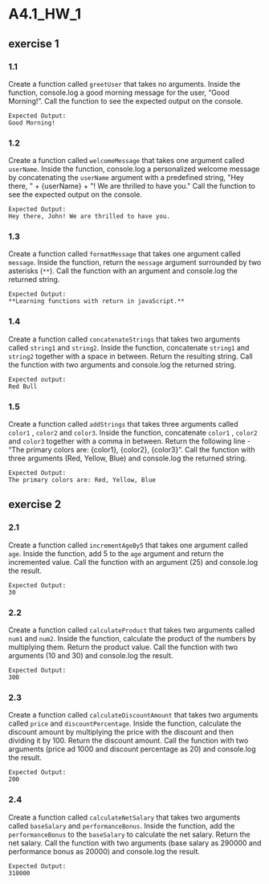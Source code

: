 # A4.1_HW_1

## exercise 1

### 1.1

Create a function called `greetUser` that takes no arguments. Inside the function, console.log a good morning message for the user, “Good Morning!”. Call the function to see the expected output on the console.

```
Expected Output:
Good Morning!
```

### 1.2

Create a function called `welcomeMessage` that takes one argument called `userName`. Inside the function, console.log a personalized welcome message by concatenating the `userName` argument with a predefined string, "Hey there, " + {userName} + "! We are thrilled to have you." Call the function to see the expected output on the console.

```
Expected Output: 
Hey there, John! We are thrilled to have you.
```

### 1.3

Create a function called `formatMessage` that takes one argument called `message`. Inside the function, return the `message` argument surrounded by two asterisks (`**`). Call the function with an argument and console.log the returned string.

```
Expected Output:
**Learning functions with return in javaScript.**
```

### 1.4

Create a function called `concatenateStrings` that takes two arguments called `string1` and `string2`. Inside the function, concatenate `string1` and `string2` together with a space in between. Return the resulting string. Call the function with two arguments and console.log the returned string.

```
Expected output:
Red Bull
```

### 1.5

Create a function called `addStrings` that takes three arguments called `color1` , `color2` and `color3`. Inside the function, concatenate  `color1` , `color2` and `color3` together with a comma in between. Return the following line - “The primary colors are: {color1}, {color2}, {color3}”. Call the function with three arguments (Red, Yellow, Blue) and console.log the returned string.

```
Expected Output:
The primary colors are: Red, Yellow, Blue
```

## exercise 2

### 2.1

Create a function called `incrementAgeBy5` that takes one argument called `age`. Inside the function, add 5 to the `age` argument and return the incremented value. Call the function with an argument (25) and console.log the result.

```
Expected Output:
30
```

### 2.2

Create a function called `calculateProduct` that takes two arguments called `num1` and `num2`. Inside the function, calculate the product of the numbers by multiplying them. Return the product value. Call the function with two arguments (10 and 30) and console.log the result.

```
Expected Output:
300
```

### 2.3

Create a function called `calculateDiscountAmount` that takes two arguments called `price` and `discountPercentage`. Inside the function, calculate the discount amount by multiplying the price with the discount and then dividing it by 100. Return the discount amount. Call the function with two arguments (price ad 1000 and discount percentage as 20) and console.log the result.

```
Expected Output:
200
```

### 2.4

Create a function called `calculateNetSalary` that takes two arguments called `baseSalary` and `performanceBonus`. Inside the function, add the `performanceBonus` to the `baseSalary` to calculate the net salary. Return the net salary. Call the function with two arguments (base salary as 290000 and performance bonus as 20000) and console.log the result.

```
Expected Output:
310000
```